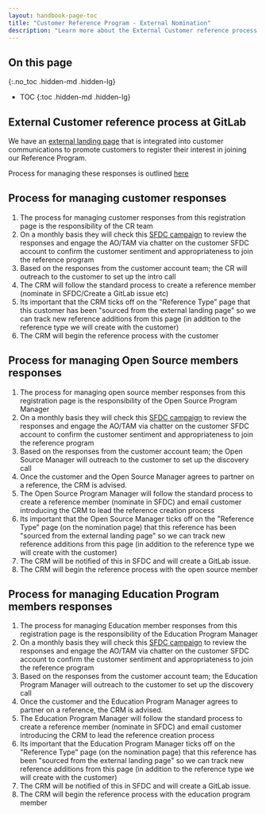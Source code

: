 ```yaml
---
layout: handbook-page-toc
title: "Customer Reference Program - External Nomination"
description: "Learn more about the External Customer reference process at GitLab"
---
```


## On this page
{:.no_toc .hidden-md .hidden-lg}

- TOC
{:toc .hidden-md .hidden-lg}

## External Customer reference process at GitLab
We have an [external landing page](https://page.gitlab.com/reference.html) that is integrated into customer communications to promote customers to register their interest in joining our Reference Program. 

Process for managing these responses is outlined [here](https://docs.google.com/presentation/d/1iK34NOTLi_Nyq3wyOZQwhPj_D7gU7zRyr2GCCmWMksM/edit#slide=id.gd5ed1e508c_0_0)


## Process for managing customer responses 
1. The process for managing customer responses from this registration page is the responsibility of the CR team
2. On a monthly basis they will check this [SFDC campaign](https://gitlab.my.salesforce.com/7014M000001dnRW) to review the responses and engage the AO/TAM via chatter on the customer SFDC account to confirm the customer sentiment and appropriateness to join the reference program
4. Based on the responses from the customer account team; the CR will outreach to the customer to set up the intro call
5. The CRM will follow the standard process to create a reference member (nominate in SFDC/Create a GitLab issue etc)
5. Its important that the CRM ticks off on the "Reference Type" page that this customer has been "sourced from the external landing page" so we can track new reference additions from this page (in addition to the reference type we will create with the customer)
6. The CRM will begin the reference process with the customer 


## Process for managing Open Source members responses
1. The process for managing open source member responses from this registration page is the responsibility of the Open Source Program Manager
2. On a monthly basis they will check this [SFDC campaign](https://gitlab.my.salesforce.com/7014M000001dr7X) to review the responses and engage the AO/TAM via chatter on the customer SFDC account to confirm the customer sentiment and appropriateness to join the reference program
4. Based on the responses from the customer account team; the Open Source Manager will outreach to the customer to set up the discovery call
5. Once the customer and the Open Source Manager agrees to partner on a reference, the CRM is advised.
5. The Open Source Program Manager will follow the standard process to create a reference member (nominate in SFDC) and email customer introducing the CRM to lead the reference creation process
5. Its important that the Open Source Manager ticks off on the "Reference Type" page (on the nomination page) that this reference has been "sourced from the external landing page" so we can track new reference additions from this page (in addition to the reference type we will create with the customer)
6. The CRM will be notified of this in SFDC and will create a GitLab issue.
7. The CRM will begin the reference process with the open source member





## Process for managing Education Program members responses 
1. The process for managing Education member responses from this registration page is the responsibility of the Education Program Manager
2. On a monthly basis they will check this [SFDC campaign](https://gitlab.my.salesforce.com/7014M000001dr7N) to review the responses and engage the AO/TAM via chatter on the customer SFDC account to confirm the customer sentiment and appropriateness to join the reference program
4. Based on the responses from the customer account team; the Education Program Manager will outreach to the customer to set up the discovery call
5. Once the customer and the Education Program Manager agrees to partner on a reference, the CRM is advised.
5. The Education Program Manager will follow the standard process to create a reference member (nominate in SFDC) and email customer introducing the CRM to lead the reference creation process
5. Its important that the Education Program Manager ticks off on the "Reference Type" page (on the nomination page) that this reference has been "sourced from the external landing page" so we can track new reference additions from this page (in addition to the reference type we will create with the customer)
6. The CRM will be notified of this in SFDC and will create a GitLab issue.
7. The CRM will begin the reference process with the education program member
